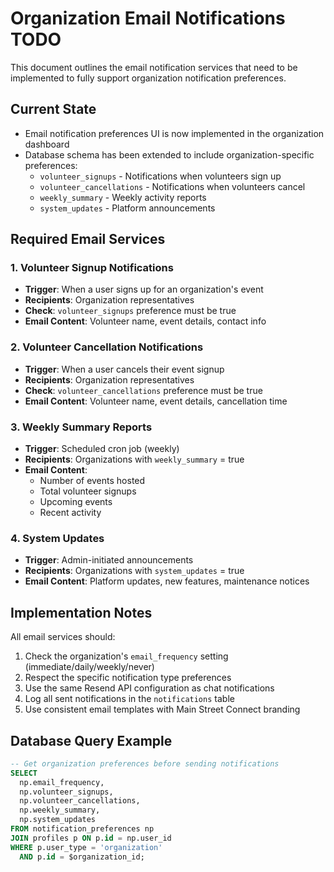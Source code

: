 # Organization Email Notifications TODO

This document outlines the email notification services that need to be implemented to fully support organization notification preferences.

## Current State
- Email notification preferences UI is now implemented in the organization dashboard
- Database schema has been extended to include organization-specific preferences:
  - `volunteer_signups` - Notifications when volunteers sign up
  - `volunteer_cancellations` - Notifications when volunteers cancel
  - `weekly_summary` - Weekly activity reports
  - `system_updates` - Platform announcements

## Required Email Services

### 1. Volunteer Signup Notifications
- **Trigger**: When a user signs up for an organization's event
- **Recipients**: Organization representatives
- **Check**: `volunteer_signups` preference must be true
- **Email Content**: Volunteer name, event details, contact info

### 2. Volunteer Cancellation Notifications
- **Trigger**: When a user cancels their event signup
- **Recipients**: Organization representatives  
- **Check**: `volunteer_cancellations` preference must be true
- **Email Content**: Volunteer name, event details, cancellation time

### 3. Weekly Summary Reports
- **Trigger**: Scheduled cron job (weekly)
- **Recipients**: Organizations with `weekly_summary` = true
- **Email Content**: 
  - Number of events hosted
  - Total volunteer signups
  - Upcoming events
  - Recent activity

### 4. System Updates
- **Trigger**: Admin-initiated announcements
- **Recipients**: Organizations with `system_updates` = true
- **Email Content**: Platform updates, new features, maintenance notices

## Implementation Notes

All email services should:
1. Check the organization's `email_frequency` setting (immediate/daily/weekly/never)
2. Respect the specific notification type preferences
3. Use the same Resend API configuration as chat notifications
4. Log all sent notifications in the `notifications` table
5. Use consistent email templates with Main Street Connect branding

## Database Query Example

```sql
-- Get organization preferences before sending notifications
SELECT 
  np.email_frequency,
  np.volunteer_signups,
  np.volunteer_cancellations,
  np.weekly_summary,
  np.system_updates
FROM notification_preferences np
JOIN profiles p ON p.id = np.user_id
WHERE p.user_type = 'organization' 
  AND p.id = $organization_id;
```